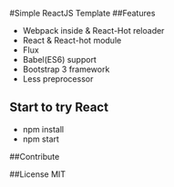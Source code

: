 #Simple ReactJS Template
##Features
- Webpack inside & React-Hot reloader
- React & React-hot module
- Flux
- Babel(ES6) support
- Bootstrap 3 framework
- Less preprocessor

## Start to try React
- npm install
- npm start

##Contribute

##License
MIT